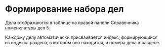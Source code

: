 # Формирование набора дел

Дела отображаются в таблице на правой панели Справочника номенклатуры дел 5.

Каждому делу автоматически присваивается индекс, формирующийся из индекса раздела, в котором оно находится, и номера дела в разделе.